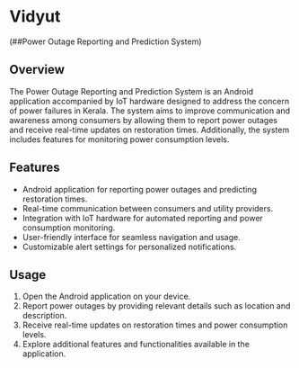 # Vidyut
(##Power Outage Reporting and Prediction System)

## Overview
The Power Outage Reporting and Prediction System is an Android application accompanied by IoT hardware designed to address the concern of power failures in Kerala. The system aims to improve communication and awareness among consumers by allowing them to report power outages and receive real-time updates on restoration times. Additionally, the system includes features for monitoring power consumption levels.

## Features
- Android application for reporting power outages and predicting restoration times.
- Real-time communication between consumers and utility providers.
- Integration with IoT hardware for automated reporting and power consumption monitoring.
- User-friendly interface for seamless navigation and usage.
- Customizable alert settings for personalized notifications.

## Usage
1. Open the Android application on your device.
2. Report power outages by providing relevant details such as location and description.
3. Receive real-time updates on restoration times and power consumption levels.
4. Explore additional features and functionalities available in the application.

